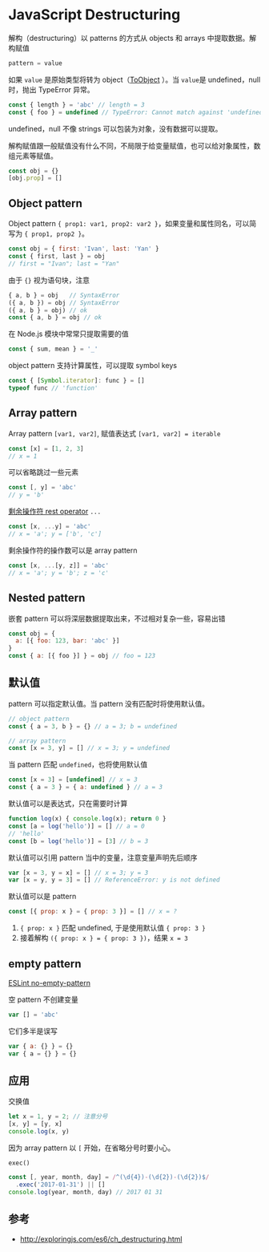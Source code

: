 # JavaScript Destructuring

解构（destructuring）以 patterns 的方式从 objects 和 arrays 中提取数据。解构赋值

```js
pattern = value
```

如果 `value` 是原始类型将转为 object（[ToObject](types.md#toobject) ）。当 `value`是 undefined，null 时，抛出 TypeError 异常。

```js
const { length } = 'abc' // length = 3
const { foo } = undefined // TypeError: Cannot match against 'undefined' or 'null'.
```

undefined，null 不像 strings 可以包装为对象，没有数据可以提取。

解构赋值跟一般赋值没有什么不同，不局限于给变量赋值，也可以给对象属性，数组元素等赋值。

```js
const obj = {}
[obj.prop] = []
```

## Object pattern

Object pattern `{ prop1: var1, prop2: var2 }`，如果变量和属性同名，可以简写为 `{ prop1, prop2 }`。

```js
const obj = { first: 'Ivan', last: 'Yan' }
const { first, last } = obj
// first = "Ivan"; last = "Yan"
```

由于 `{}` 视为语句块，注意

```js
{ a, b } = obj   // SyntaxError
({ a, b }) = obj // SyntaxError
({ a, b } = obj) // ok
const { a, b } = obj // ok
```

在 Node.js 模块中常常只提取需要的值

```js
const { sum, mean } = '_'
```

object pattern 支持计算属性，可以提取 symbol keys

```js
const { [Symbol.iterator]: func } = []
typeof func // 'function'
```

## Array pattern

Array pattern `[var1, var2]`, 赋值表达式 `[var1, var2] = iterable`

```js
const [x] = [1, 2, 3]
// x = 1
```

可以省略跳过一些元素

```js
const [, y] = 'abc'
// y = 'b'
```

[剩余操作符 rest operator](operators/spread-rest.md) `...`

```js
const [x, ...y] = 'abc'
// x = 'a'; y = ['b', 'c']
```

剩余操作符的操作数可以是 array pattern

```js
const [x, ...[y, z]] = 'abc'
// x = 'a'; y = 'b'; z = 'c'
```

## Nested pattern

嵌套 pattern 可以将深层数据提取出来，不过相对复杂一些，容易出错

```js
const obj = {
  a: [{ foo: 123, bar: 'abc' }]
}
const { a: [{ foo }] } = obj // foo = 123
```

## 默认值

pattern 可以指定默认值。当 pattern 没有匹配时将使用默认值。

```js
// object pattern
const { a = 3, b } = {} // a = 3; b = undefined

// array pattern
const [x = 3, y] = [] // x = 3; y = undefined
```

当 pattern 匹配 `undefined`，也将使用默认值

```js
const [x = 3] = [undefined] // x = 3
const { a = 3 } = { a: undefined } // a = 3
```

默认值可以是表达式，只在需要时计算

```js
function log(x) { console.log(x); return 0 }
const [a = log('hello')] = [] // a = 0
// 'hello'
const [b = log('hello')] = [3] // b = 3
```

默认值可以引用 pattern 当中的变量，注意变量声明先后顺序

```js
var [x = 3, y = x] = [] // x = 3; y = 3
var [x = y, y = 3] = [] // ReferenceError: y is not defined
```

默认值可以是 pattern

```js
const [{ prop: x } = { prop: 3 }] = [] // x = ?
```

1. `{ prop: x }` 匹配 undefined, 于是使用默认值 `{ prop: 3 }`
2. 接着解构 `({ prop: x } = { prop: 3 })`，结果 `x = 3`

## empty pattern

[ESLint no-empty-pattern](http://eslint.org/docs/rules/no-empty-pattern)

空 pattern 不创建变量

```js
var [] = 'abc'
```

它们多半是误写

```js
var { a: {} } = {}
var { a = {} } = {}
```

## 应用

交换值

```js
let x = 1, y = 2; // 注意分号
[x, y] = [y, x]
console.log(x, y)
```

因为 array pattern 以 `[` 开始，在省略分号时要小心。

`exec()`

```js
const [, year, month, day] = /^(\d{4})-(\d{2})-(\d{2})$/
  .exec('2017-01-31') || []
console.log(year, month, day) // 2017 01 31
```

## 参考

- <http://exploringjs.com/es6/ch_destructuring.html>
